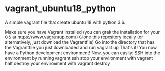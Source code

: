 # vagrant_ubuntu18_python
A simple vagrant file that create ubuntu 18 with python 3.6. 

Make sure you have Vagrant installed (you can grab the installation for your OS at https://www.vagrantup.com/)
Clone this repository locally (or alternatively, just download the Vagrantfile)
Go into the directory that has the Vagrantfile you just downloaded and run vagrant up
That's it! You now have a Python development environment!
Now, you can easily:
SSH into the environment by running vagrant ssh
stop your environment with vagrant halt
destroy your environment with vagrant destroy
